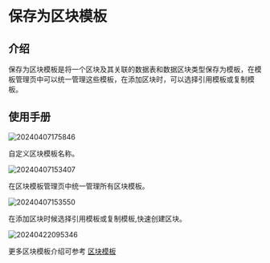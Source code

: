 # 保存为区块模板
<PluginInfo name="ui-schema-storage"></PluginInfo>

## 介绍

保存为区块模板是将一个区块及其关联的数据表和数据区块类型保存为模板，在模板管理页中可以统一管理这些模板，在添加区块时，可以选择引用模板或复制模板。

## 使用手册
![20240407175846](https://static-docs.nocobase.com/20240407175846.png)

自定义区块模板名称。

![20240407153407](https://static-docs.nocobase.com/20240407153407.png)

在区块模板管理页中统一管理所有区块模板。

![20240407153550](https://static-docs.nocobase.com/20240407153550.png)

在添加区块时候选择引用模板或复制模板,快速创建区块。

![20240422095346](https://static-docs.nocobase.com/20240422095346.png)

更多区块模板介绍可参考 [区块模板](/handbook/ui/blocks/block-templates)